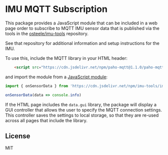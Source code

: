 # IMU MQTT Subscription

This package provides a JavaScript module that can be included in a web page
order to subscribe to MQTT IMU sensor data that is published via the tools in
the [osteele/imu-tools](https://github.com/osteele/imu-tools) repository.

See that repository for additional information and setup instructions for the
IMU.

To use this, include the MQTT library in your HTML header:

```html
    <script src="https://cdn.jsdelivr.net/npm/paho-mqtt@1.1.0/paho-mqtt.js" crossorigin="anonymous"></script>
```

and import the module from a [JavaScript
module](https://developer.mozilla.org/en-US/docs/Web/JavaScript/Guide/Modules):

```js
import { onSensorData } from 'https://cdn.jsdelivr.net/npm/imu-tools/imu-subscription.js';

onSensorData(data => console.info)
```

If the HTML page includes the `data.gui` library, the package will display a GUI
controller that allows the user to specify the MQTT connection settings. This
controller saves the settings to local storage, so that they are re-used across
all pages that include the library.

## License

MIT
